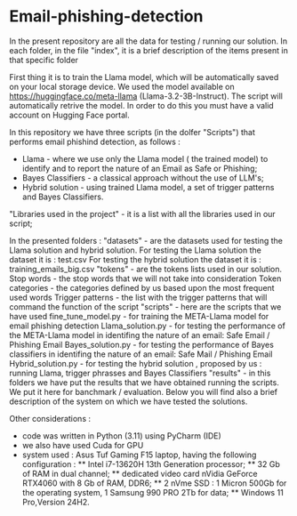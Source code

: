 # Email-phishing-detection
In the present repository are all the data for testing / running our solution.
In each folder, in the file "index", it is a brief description of the items present
in that specific folder

First thing it is to train the Llama model, which will be automatically saved on your local storage device.
We used the model available on https://huggingface.co/meta-llama (Llama-3.2-3B-Instruct). The script will 
automatically retrive the model. In order to do this you must have a valid account on Hugging Face portal.
 
In this repository we have three scripts (in the dolfer "Scripts") that performs email phishind detection, as follows :
* Llama - where we use only the Llama model ( the trained model) to identify and to report the nature of an Email as
Safe or Phishing;
* Bayes Classifiers - a classical approach without the use of LLM's;
* Hybrid solution - using trained Llama model, a set of trigger patterns and Bayes Classifiers.


"Libraries used in the project" - it is a list with all the libraries used in our script;

In the presented folders : 
    "datasets" - are the datasets used for testing the Llama solution and hybrid solution.
                 For testing the Llama solution the dataset it is : test.csv
                 For testing the hybrid solution the dataset it is : training_emails_big.csv
    "tokens" - are the tokens lists used in our solution.
                Stop words - the stop words that we will not take into consideration
                Token categories - the categories defined by us based upon the most frequent used words
                Trigger patterns - the list with the trigger patterns that will command the function of the script
    "scripts" - here are the scripts that we have used
               fine_tune_model.py - for training the META-Llama model for email phishing detection
               Llama_solution.py - for testing the performance of the META-Llama model in identifing the nature of an email:
               Safe Email / Phishing Email
               Bayes_solution.py - for testing the performance of Bayes classifiers in identifing the nature of an email:
               Safe Mail / Phishing Email
               Hybrid_solution.py - for testing the hybrid solution , proposed by us : running Llama, trigger phrasses and Bayes
               Classifiers
    "results" - in this folders we have put the results that we have obtained running the scripts. We put it here for 
                banchmark / evaluation. Below you will find also a brief description of the system on which we have tested
                the solutions.
               
   
Other considerations : 
* code was written in Python (3.11) using PyCharm (IDE)
* we also have used Cuda for GPU
* system used : Asus Tuf Gaming F15 laptop, having the following configuration :
             ** Intel i7-13620H 13th Generation processor;
             ** 32 Gb of RAM in dual channel;
             ** dedicated video card nVidia GeForce RTX4060 with 8 Gb of RAM, DDR6;
             ** 2 nVme SSD : 1 Micron 500Gb for the operating system, 1 Samsung 990 PRO 2Tb for data;
             ** Windows 11 Pro,Version 24H2.

